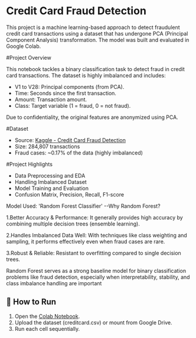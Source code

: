 # Credit Card Fraud Detection

This project is a machine learning-based approach to detect fraudulent credit card transactions using a dataset that has undergone PCA (Principal Component Analysis) transformation. The model was built and evaluated in Google Colab.

#Project Overview

This notebook tackles a binary classification task to detect fraud in credit card transactions. The dataset is highly imbalanced and includes:

* V1 to V28: Principal components (from PCA).
* Time: Seconds since the first transaction.
* Amount: Transaction amount.
* Class: Target variable (1 = fraud, 0 = not fraud).

Due to confidentiality, the original features are anonymized using PCA.

#Dataset

- Source: [Kaggle - Credit Card Fraud Detection](https://www.kaggle.com/mlg-ulb/creditcardfraud)
- Size: 284,807 transactions
- Fraud cases: ~0.17% of the data (highly imbalanced)

#Project Highlights

- Data Preprocessing and EDA
- Handling Imbalanced Dataset
- Model Training and Evaluation
- Confusion Matrix, Precision, Recall, F1-score

Model Used: 'Random Forest Classifier'
--Why Random Forest?

1.Better Accuracy & Performance: It generally provides high accuracy by combining multiple decision trees (ensemble learning).

2.Handles Imbalanced Data Well: With techniques like class weighting and sampling, it performs effectively even when fraud cases are rare.

3.Robust & Reliable: Resistant to overfitting compared to single decision trees.

Random Forest serves as a strong baseline model for binary classification problems like fraud detection, especially when interpretability, stability, and class imbalance handling are important
  
## 🚀 How to Run

1. Open the [Colab Notebook](./CreditCardFraudDetection.ipynb).
2. Upload the dataset (creditcard.csv) or mount from Google Drive.
3. Run each cell sequentially.

